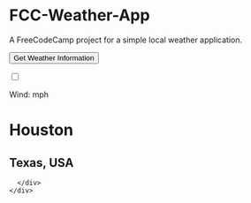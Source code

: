 # FCC-Weather-App
A FreeCodeCamp project for a simple local weather application.

<head>
  <title>FCC Local Weather Application</title>
  <!--Verify if this meta is really necessary, since media queries will be used on the CSS portion -->
  <meta name="viewport" content="width=device-width, initial-scale=1">
  <link href='https://fonts.googleapis.com/css?family=Sofia' rel='stylesheet'>
</head>

<!--Verify if this code really needs "img-responsive" bootstrap, again not sure if media queries can provide responsive design features and do the same job -->
<body class="img-responsive">
  <div id="button">
    <button id="getWeather">Get Weather Information</button>
  </div>
  <!-- Verify if "container-fluid" attribute is really necessary here-->
    <div class="container-fluid">
      <!-- See if there is another way to create an efficient block without using the "jumbotron" attribute-->
    <div id="appBlock" class="jumbo">
      <div id="appContent" class="row">
        <!--Need to look at media queries to add the div below properly-->
        <div id="rightContent" class="col-12 col-m-12 col-r-12">
          <p id="ActTemp"><span id="temp"></span><span id=deg></span><span id="tempUnit" class="tempUnit"></span></p>
          <label id=switchTemp class=toggleSwitch>
            <input type=checkbox check>
              <span class="sliderBall"></span>
          </label>
          <p><span id="appTemp"></span><span id=deg2></span><span class="tempUnit"></span></p>
          <p id="weather"></p>
          <p><span id="windText">Wind: </span><span id="windSpeed"></span><span id="windUnit"> mph</span></p>
        </div>
        <div id="centerContent" class="col-12 col-m-12 col-r-12">
          <h1 id="City">Houston</h1>
          <h2 id="fullLocation">Texas, USA</h2>
        </div>
        <div id="leftContent" class="col-12 col-m-12 col-r-12">
          <p id="Time"></p>
          <p id="dayDate"></p>
        </div>

      </div>
    </div>
  </div>
</body>
